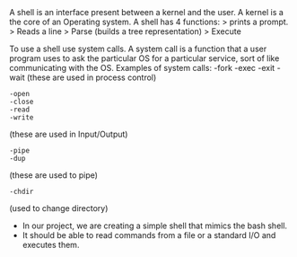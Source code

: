 <demo>
A shell is an interface present between a kernel and the user. 
A kernel is a the core of an Operating system. A shell has 4 functions:
	> prints a prompt.
	> Reads a line
	> Parse (builds a tree representation)
	> Execute


To use a shell use system calls. A system call is a function that a user program uses to ask the particular OS for a particular service, sort of like communicating with the OS.
Examples of system calls:
	-fork
	-exec
	-exit
	-wait
   (these are used in process control)

	-open
	-close
	-read
	-write
 (these are used in Input/Output)

	-pipe
	-dup
 (these are used to pipe)

	-chdir
 (used to change directory)


* In our project, we are creating a simple shell that mimics the bash shell.
* It should be able to read commands from a file or a standard I/O and executes them.
